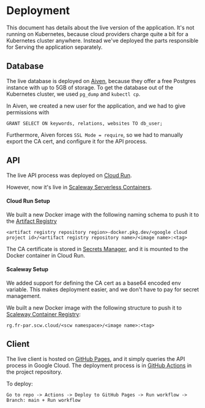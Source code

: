 # Deployment

This document has details about the live version of the application. It's not
running on Kubernetes, because cloud providers charge quite a bit for a
Kubernetes cluster anywhere. Instead we've deployed the parts responsible for
Serving the application separately.

## Database

The live database is deployed on [Aiven](https://aiven.io/), because they offer
a free Postgres instance with up to 5GB of storage. To get the database out of
the Kubernetes cluster, we used `pg_dump` and `kubectl cp`.

In Aiven, we created a new user for the application, and we had to give
permissions with

```
GRANT SELECT ON keywords, relations, websites TO db_user;
```

Furthermore, Aiven forces `SSL Mode = require`, so we had to manually export the
CA cert, and configure it for the API process.

## API

The live API process was deployed on
[Cloud Run](https://cloud.google.com/run?hl=en).

However, now it's live in [Scaleway Serverless Containers](https://www.scaleway.com/en/serverless-containers/).

#### Cloud Run Setup

We built a new Docker image with the following naming schema to push it to the
[Artifact Registry](https://cloud.google.com/artifact-registry/docs)

```
<artifact registry repository region>-docker.pkg.dev/<google cloud project id>/<artifact registry repository name>/<image name>:<tag>
```

The CA certificate is stored in
[Secrets Manager](https://cloud.google.com/security/products/secret-manager?hl=en),
and it is mounted to the Docker container in Cloud Run.

#### Scaleway Setup

We added support for defining the CA cert as a base64 encoded env variable. This makes deployment easier, and we don't have to pay for secret management.

We built a new Docker image with the following structure to push it to [Scaleway Container Registry](https://www.scaleway.com/en/container-registry/):

```
rg.fr-par.scw.cloud/<scw namespace>/<image name>:<tag>
```

## Client

The live client is hosted on [GitHub Pages](https://pages.github.com/), and it
simply queries the API process in Google Cloud. The deployment process is in
[GitHub Actions]() in the project repository.

To deploy:

```
Go to repo -> Actions -> Deploy to GitHub Pages -> Run workflow -> Branch: main + Run workflow
```

